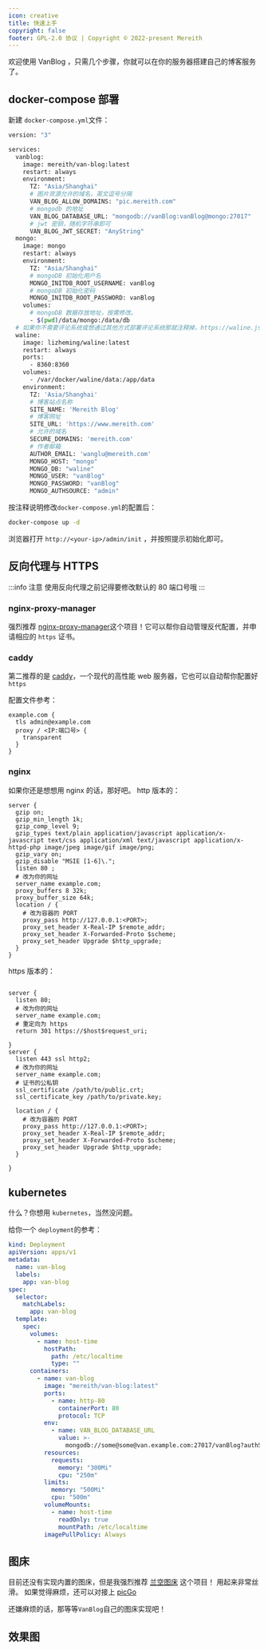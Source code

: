 ```yaml
---
icon: creative
title: 快速上手
copyright: false
footer: GPL-2.0 协议 | Copyright © 2022-present Mereith
---
```


欢迎使用 VanBlog ，只需几个步骤，你就可以在你的服务器搭建自己的博客服务了。

## docker-compose 部署

新建 `docker-compose.yml`文件：

```bash
version: "3"

services:
  vanblog:
    image: mereith/van-blog:latest
    restart: always
    environment:
      TZ: "Asia/Shanghai"
      # 图片资源允许的域名，英文逗号分隔
      VAN_BLOG_ALLOW_DOMAINS: "pic.mereith.com"
      # mongodb 的地址
      VAN_BLOG_DATABASE_URL: "mongodb://vanBlog:vanBlog@mongo:27017"
      # jwt 密钥，随机字符串即可
      VAN_BLOG_JWT_SECRET: "AnyString"
  mongo:
    image: mongo
    restart: always
    environment:
      TZ: "Asia/Shanghai"
      # mongoDB 初始化用户名
      MONGO_INITDB_ROOT_USERNAME: vanBlog
      # mongoDB 初始化密码
      MONGO_INITDB_ROOT_PASSWORD: vanBlog
    volumes:
      # mongoDB 数据存放地址，按需修改。
      - $(pwd)/data/mongo:/data/db
  # 如果你不需要评论系统或想通过其他方式部署评论系统那就注释掉，https://waline.js.org/
  waline:
    image: lizheming/waline:latest
    restart: always
    ports:
      - 8360:8360
    volumes:
      - /var/docker/waline/data:/app/data
    environment:
      TZ: 'Asia/Shanghai'
      # 博客站点名称
      SITE_NAME: 'Mereith Blog'
      # 博客网址
      SITE_URL: 'https://www.mereith.com'
      # 允许的域名
      SECURE_DOMAINS: 'mereith.com'
      # 作者邮箱
      AUTHOR_EMAIL: 'wanglu@mereith.com'
      MONGO_HOST: "mongo"
      MONGO_DB: "waline"
      MONGO_USER: "vanBlog"
      MONGO_PASSWORD: "vanBlog"
      MONGO_AUTHSOURCE: "admin"

```

按注释说明修改`docker-compose.yml`的配置后：

```bash
docker-compose up -d
```

浏览器打开 `http://<your-ip>/admin/init` ，并按照提示初始化即可。

## 反向代理与 HTTPS

:::info 注意
使用反向代理之前记得要修改默认的 80 端口号哦
:::

### nginx-proxy-manager

强烈推荐 [nginx-proxy-manager](https://nginxproxymanager.com/)这个项目！它可以帮你自动管理反代配置，并申请相应的 `https` 证书。

### caddy

第二推荐的是 [caddy](https://caddyserver.com/)，一个现代的高性能 web 服务器，它也可以自动帮你配置好 `https`

配置文件参考：

```
example.com {
  tls admin@example.com
  proxy / <IP:端口号> {
    transparent
  }
}
```

### nginx

如果你还是想想用 nginx 的话，那好吧。
http 版本的：

```nginx
server {
  gzip on;
  gzip_min_length 1k;
  gzip_comp_level 9;
  gzip_types text/plain application/javascript application/x-javascript text/css application/xml text/javascript application/x-httpd-php image/jpeg image/gif image/png;
  gzip_vary on;
  gzip_disable "MSIE [1-6]\.";
  listen 80 ;
  # 改为你的网址
  server_name example.com;
  proxy_buffers 8 32k;
  proxy_buffer_size 64k;
  location / {
    # 改为容器的 PORT
    proxy_pass http://127.0.0.1:<PORT>;
    proxy_set_header X-Real-IP $remote_addr;
    proxy_set_header X-Forwarded-Proto $scheme;
    proxy_set_header Upgrade $http_upgrade;
  }
}
```

https 版本的：

```nginx

server {
  listen 80;
  # 改为你的网址
  server_name example.com;
  # 重定向为 https
  return 301 https://$host$request_uri;

}
server {
  listen 443 ssl http2;
  # 改为你的网址
  server_name example.com;
  # 证书的公私钥
  ssl_certificate /path/to/public.crt;
  ssl_certificate_key /path/to/private.key;

  location / {
    # 改为容器的 PORT
    proxy_pass http://127.0.0.1:<PORT>;
    proxy_set_header X-Real-IP $remote_addr;
    proxy_set_header X-Forwarded-Proto $scheme;
    proxy_set_header Upgrade $http_upgrade;
  }

}
```

## kubernetes

什么？你想用 `kubernetes`，当然没问题。

给你一个 `deployment`的参考：

```yaml
kind: Deployment
apiVersion: apps/v1
metadata:
  name: van-blog
  labels:
    app: van-blog
spec:
  selector:
    matchLabels:
      app: van-blog
  template:
    spec:
      volumes:
        - name: host-time
          hostPath:
            path: /etc/localtime
            type: ""
      containers:
        - name: van-blog
          image: "mereith/van-blog:latest"
          ports:
            - name: http-80
              containerPort: 80
              protocol: TCP
          env:
            - name: VAN_BLOG_DATABASE_URL
              value: >-
                mongodb://some@some@van.example.com:27017/vanBlog?authSource=admin
          resources:
            requests:
              memory: "300Mi"
              cpu: "250m"
          limits:
            memory: "500Mi"
            cpu: "500m"
          volumeMounts:
            - name: host-time
              readOnly: true
              mountPath: /etc/localtime
          imagePullPolicy: Always
```

## 图床

目前还没有实现内置的图床，但是我强烈推荐 [兰空图床]() 这个项目！
用起来非常丝滑。
如果觉得麻烦，还可以对接上 [picGo]()

还嫌麻烦的话，那等等`VanBlog`自己的图床实现吧！

## 效果图
